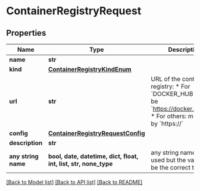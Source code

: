 # ContainerRegistryRequest


## Properties
Name | Type | Description | Notes
------------ | ------------- | ------------- | -------------
**name** | **str** |  | 
**kind** | [**ContainerRegistryKindEnum**](ContainerRegistryKindEnum.md) |  | 
**url** | **str** | URL of the container registry: * For &#x60;DOCKER_HUB&#x60;: should be &#x60;https://docker.io&#x60; * For others: must start by &#x60;https://&#x60;  | 
**config** | [**ContainerRegistryRequestConfig**](ContainerRegistryRequestConfig.md) |  | 
**description** | **str** |  | [optional] 
**any string name** | **bool, date, datetime, dict, float, int, list, str, none_type** | any string name can be used but the value must be the correct type | [optional]

[[Back to Model list]](../README.md#documentation-for-models) [[Back to API list]](../README.md#documentation-for-api-endpoints) [[Back to README]](../README.md)


